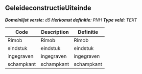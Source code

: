 ﻿## GeleideconstructieUiteinde

*__Domeinlijst versie:__ d5*
*__Herkomst definitie:__ PNH*
*__Type veld:__ TEXT*

|__Code__ |__Description__ |__Definitie__	|
|	---	|	---	|   ---	| 
| Rimob | Rimob | Rimob |
| eindstuk | eindstuk | eindstuk |
| ingegraven | ingegraven | ingegraven |
| schampkant | schampkant | schampkant |
